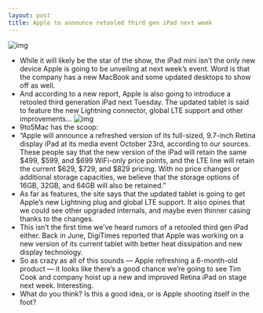 ```yaml
---
layout: post
title: Apple to announce retooled third gen iPad next week
---
```

![img](http://media.idownloadblog.com/wp-content/uploads/2012/05/iPad-3-iPhoto-teaser.jpg)
* While it will likely be the star of the show, the iPad mini isn’t the only new device Apple is going to be unveiling at next week’s event. Word is that the company has a new MacBook and some updated desktops to show off as well.
* And according to a new report, Apple is also going to introduce a retooled third generation iPad next Tuesday. The updated tablet is said to feature the new Lightning connector, global LTE support and other improvements…
![img](http://media.idownloadblog.com/wp-content/uploads/2012/10/ipad-3-tweaked-pricing.png)
* 9to5Mac has the scoop:
* “Apple will announce a refreshed version of its full-sized, 9.7-inch Retina display iPad at its media event October 23rd, according to our sources. These people say that the new version of the iPad will retain the same $499, $599, and $699 WiFi-only price points, and the LTE line will retain the current $629, $729, and $829 pricing. With no price changes or additional storage capacities, we believe that the storage options of 16GB, 32GB, and 64GB will also be retained.”
* As far as features, the site says that the updated tablet is going to get Apple’s new Lightning plug and global LTE support. It also opines that we could see other upgraded internals, and maybe even thinner casing thanks to the changes.
* This isn’t the first time we’ve heard rumors of a retooled third gen iPad either. Back in June, DigiTimes reported that Apple was working on a new version of its current tablet with better heat dissipation and new display technology.
* So as crazy as all of this sounds — Apple refreshing a 6-month-old product — it looks like there’s a good chance we’re going to see Tim Cook and company hoist up a new and improved Retina iPad on stage next week. Interesting.
* What do you think? Is this a good idea, or is Apple shooting itself in the foot?

